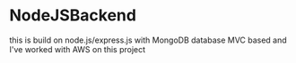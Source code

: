 # NodeJSBackend
this is build on node.js/express.js with MongoDB database MVC based and I've worked with AWS on this project
